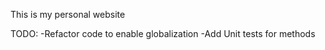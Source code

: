 This is my personal website 

TODO:
-Refactor code to enable globalization
-Add Unit tests for methods